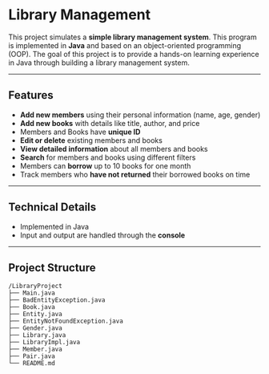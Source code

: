 # Library Management

This project simulates a **simple library management system**. This program is implemented in **Java** and based on an object-oriented programming (OOP). The goal of this project is to provide a hands-on learning experience in Java through building a library management system.

---

## Features

- **Add new members** using their personal information (name, age, gender)
- **Add new books** with details like title, author, and price
- Members and Books have **unique ID**
- **Edit or delete** existing members and books
- **View detailed information** about all members and books
- **Search** for members and books using different filters
- Members can **borrow** up to 10 books for one month
- Track members who **have not returned** their borrowed books on time

---

## Technical Details

- Implemented in Java
- Input and output are handled through the **console**

---

## Project Structure

```
/LibraryProject
├── Main.java
├── BadEntityException.java
├── Book.java
├── Entity.java
├── EntityNotFoundException.java
├── Gender.java
├── Library.java
├── LibraryImpl.java
├── Member.java
├── Pair.java
└── README.md
```
